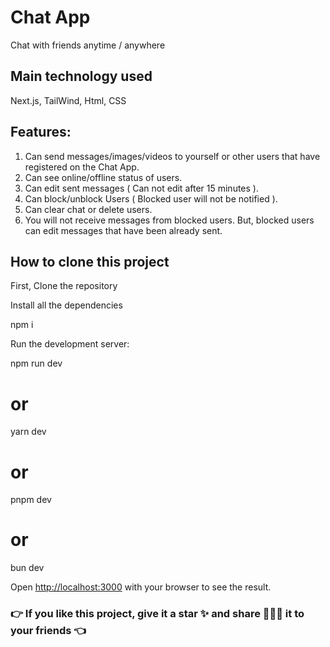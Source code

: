 # Chat App

Chat with friends anytime / anywhere

## Main technology used

Next.js, TailWind, Html, CSS

## Features:

1. Can send messages/images/videos to yourself or other users that have registered on the Chat App.
2. Can see online/offline status of users.
3. Can edit sent messages ( Can not edit after 15 minutes ).
4. Can block/unblock Users ( Blocked user will not be notified ).
5. Can clear chat or delete users.
6. You will not receive messages from blocked users. But, blocked users can edit messages that have been already sent.

## How to clone this project

First, Clone the repository

Install all the dependencies

npm i

Run the development server:

npm run dev

# or

yarn dev

# or

pnpm dev

# or

bun dev

Open [http://localhost:3000](http://localhost:3000) with your browser to see the result.

### 👉 If you like this project, give it a star ✨ and share 👨🏻‍💻 it to your friends 👈
